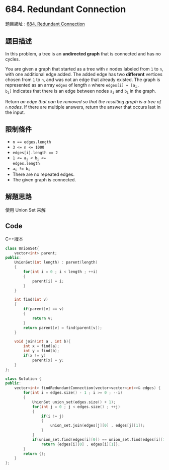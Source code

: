# 684. Redundant Connection

題目網址 : [684. Redundant Connection](https://leetcode.com/problems/redundant-connection/description)

## 題目描述

In this problem, a tree is an **undirected graph** that is connected and has no cycles.

You are given a graph that started as a tree with `n` nodes labeled from `1` to `n`, with one additional edge added. The added edge has two **different** vertices chosen from `1` to `n`, and was not an edge that already existed. The graph is represented as an array `edges` of length `n` where <code>edges[i] = [a<sub>i</sub>, b<sub>i</sub>]</code> indicates that there is an edge between nodes <code>a<sub>i</sub></code> and <code>b<sub>i</sub></code> in the graph.

Return _an edge that can be removed so that the resulting graph is a tree of_ `n` _nodes_. If there are multiple answers, return the answer that occurs last in the input.

## 限制條件

- `n == edges.length`
- `3 <= n <= 1000`
- `edges[i].length == 2`
- <code>1 <= a<sub>i</sub> < b<sub>i</sub> <= edges.length</code>
- <code>a<sub>i</sub> != b<sub>i</sub></code>
- There are no repeated edges.
- The given graph is connected.

## 解題思路

使用 Union Set 來解

## Code

C++版本

```C++
class UnionSet{
    vector<int> parent;
public:
    UnionSet(int length) : parent(length)
    {
        for(int i = 0 ; i < length ; ++i)
        {
            parent[i] = i;
        }
    }

    int find(int v)
    {
        if(parent[v] == v)
        {
            return v;
        }
        return parent[v] = find(parent[v]);
    }

    void join(int a , int b){
        int x = find(a);
        int y = find(b);
        if(x != y)
            parent[x] = y;
    }
};

class Solution {
public:
    vector<int> findRedundantConnection(vector<vector<int>>& edges) {
        for(int i = edges.size() - 1 ; i >= 0 ; --i)
        {
            UnionSet union_set(edges.size() + 1);
            for(int j = 0 ; j < edges.size() ; ++j)
            {
                if(i != j)
                {
                    union_set.join(edges[j][0] , edges[j][1]);
                }
            }
            if(union_set.find(edges[i][0]) == union_set.find(edges[i][1]))
                return {edges[i][0] , edges[i][1]};
        }
        return {};
    }
};


```
